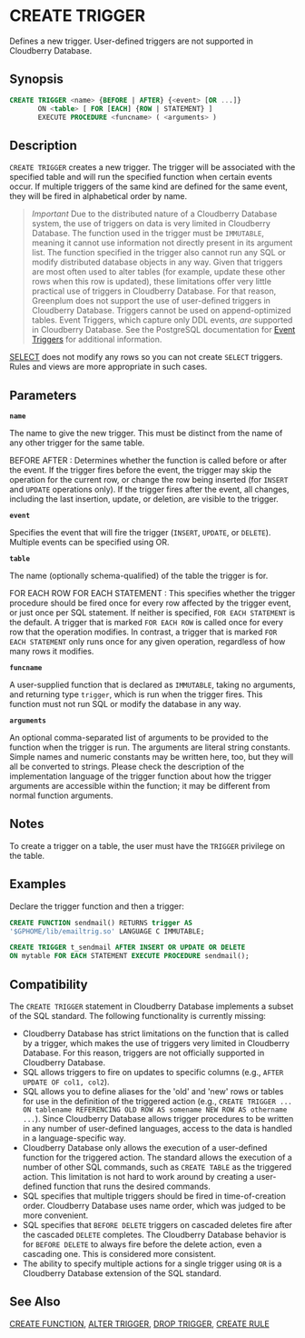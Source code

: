 # CREATE TRIGGER

Defines a new trigger. User-defined triggers are not supported in Cloudberry Database.

## Synopsis

```sql
CREATE TRIGGER <name> {BEFORE | AFTER} {<event> [OR ...]}
       ON <table> [ FOR [EACH] {ROW | STATEMENT} ]
       EXECUTE PROCEDURE <funcname> ( <arguments> )
```

## Description

`CREATE TRIGGER` creates a new trigger. The trigger will be associated with the specified table and will run the specified function when certain events occur. If multiple triggers of the same kind are defined for the same event, they will be fired in alphabetical order by name.

>*Important* Due to the distributed nature of a Cloudberry Database system, the use of triggers on data is very limited in Cloudberry Database. The function used in the trigger must be `IMMUTABLE`, meaning it cannot use information not directly present in its argument list. The function specified in the trigger also cannot run any SQL or modify distributed database objects in any way. Given that triggers are most often used to alter tables (for example, update these other rows when this row is updated), these limitations offer very little practical use of triggers in Cloudberry Database. For that reason, Greenplum does not support the use of user-defined triggers in Cloudberry Database. Triggers cannot be used on append-optimized tables.
> Event Triggers, which capture only DDL events, _are_ supported in Cloudberry Database. See the PostgreSQL documentation for [Event Triggers](https://www.postgresql.org/docs/12/event-triggers.html) for additional information.

[SELECT](/docs/sql-statements/sql-stmt-select.md) does not modify any rows so you can not create `SELECT` triggers. Rules and views are more appropriate in such cases.

## Parameters

**`name`**

The name to give the new trigger. This must be distinct from the name of any other trigger for the same table.

BEFORE AFTER
:   Determines whether the function is called before or after the event. If the trigger fires before the event, the trigger may skip the operation for the current row, or change the row being inserted (for `INSERT` and `UPDATE` operations only). If the trigger fires after the event, all changes, including the last insertion, update, or deletion, are visible to the trigger.

**`event`**

Specifies the event that will fire the trigger (`INSERT`, `UPDATE`, or `DELETE`). Multiple events can be specified using OR.

**`table`**

The name (optionally schema-qualified) of the table the trigger is for.

FOR EACH ROW
FOR EACH STATEMENT
:   This specifies whether the trigger procedure should be fired once for every row affected by the trigger event, or just once per SQL statement. If neither is specified, `FOR EACH STATEMENT` is the default. A trigger that is marked `FOR EACH ROW` is called once for every row that the operation modifies. In contrast, a trigger that is marked `FOR EACH STATEMENT` only runs once for any given operation, regardless of how many rows it modifies.

**`funcname`**

A user-supplied function that is declared as `IMMUTABLE`, taking no arguments, and returning type `trigger`, which is run when the trigger fires. This function must not run SQL or modify the database in any way.

**`arguments`**

An optional comma-separated list of arguments to be provided to the function when the trigger is run. The arguments are literal string constants. Simple names and numeric constants may be written here, too, but they will all be converted to strings. Please check the description of the implementation language of the trigger function about how the trigger arguments are accessible within the function; it may be different from normal function arguments.

## Notes

To create a trigger on a table, the user must have the `TRIGGER` privilege on the table.

## Examples

Declare the trigger function and then a trigger:

```sql
CREATE FUNCTION sendmail() RETURNS trigger AS 
'$GPHOME/lib/emailtrig.so' LANGUAGE C IMMUTABLE;

CREATE TRIGGER t_sendmail AFTER INSERT OR UPDATE OR DELETE 
ON mytable FOR EACH STATEMENT EXECUTE PROCEDURE sendmail();
```

## Compatibility

The `CREATE TRIGGER` statement in Cloudberry Database implements a subset of the SQL standard. The following functionality is currently missing:

-   Cloudberry Database has strict limitations on the function that is called by a trigger, which makes the use of triggers very limited in Cloudberry Database. For this reason, triggers are not officially supported in Cloudberry Database.
-   SQL allows triggers to fire on updates to specific columns (e.g., `AFTER UPDATE OF col1, col2`).
-   SQL allows you to define aliases for the 'old' and 'new' rows or tables for use in the definition of the triggered action (e.g., `CREATE TRIGGER ... ON tablename REFERENCING OLD ROW AS somename NEW ROW AS othername ...`). Since Cloudberry Database allows trigger procedures to be written in any number of user-defined languages, access to the data is handled in a language-specific way.
-   Cloudberry Database only allows the execution of a user-defined function for the triggered action. The standard allows the execution of a number of other SQL commands, such as `CREATE TABLE` as the triggered action. This limitation is not hard to work around by creating a user-defined function that runs the desired commands.
-   SQL specifies that multiple triggers should be fired in time-of-creation order. Cloudberry Database uses name order, which was judged to be more convenient.
-   SQL specifies that `BEFORE DELETE` triggers on cascaded deletes fire after the cascaded `DELETE` completes. The Cloudberry Database behavior is for `BEFORE DELETE` to always fire before the delete action, even a cascading one. This is considered more consistent.
-   The ability to specify multiple actions for a single trigger using `OR` is a Cloudberry Database extension of the SQL standard.

## See Also

[CREATE FUNCTION](/docs/sql-statements/sql-stmt-create-function.md), [ALTER TRIGGER](/docs/sql-statements/sql-stmt-alter-trigger.md), [DROP TRIGGER](/docs/sql-statements/sql-stmt-drop-trigger.md), [CREATE RULE](/docs/sql-statements/sql-stmt-create-rule.md)




